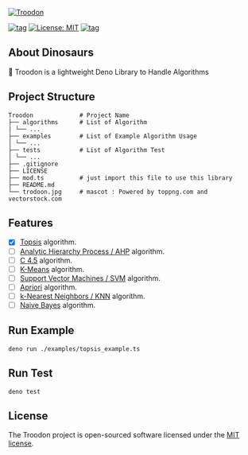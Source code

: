 [![Troodon](https://raw.githubusercontent.com/shandysiswandi/troodon/master/troodon.jpg)](#)

[![tag](https://img.shields.io/github/tag/shandysiswandi/troodon.svg)](https://github.com/shandysiswandi/troodon)
[![License: MIT](https://img.shields.io/badge/License-MIT-blue.svg)](https://github.com/shandysiswandi/troodon/blob/master/LICENSE)
[![tag](https://img.shields.io/badge/deno->=1.0.0-green.svg)](https://github.com/denoland/deno)

## About Dinosaurs

🦖 Troodon is a lightweight Deno Library to Handle Algorithms

## Project Structure

    Troodon             # Project Name
    ├── algorithms      # List of Algorithm
    | └── ...
    ├── examples        # List of Example Algorithm Usage
    │ └── ...
    ├── tests           # List of Algorithm Test
    │ └── ...
    ├── .gitignore
    ├── LICENSE
    ├── mod.ts          # just import this file to use this library
    ├── README.md
    └── trodoon.jpg     # mascot : Powered by toppng.com and vectorstock.com

## Features

- [x] [Topsis](https://en.wikipedia.org/wiki/TOPSIS) algorithm.
- [ ] [Analytic Hierarchy Process / AHP](https://en.wikipedia.org/wiki/Analytic_hierarchy_process) algorithm.
- [ ] [C 4.5](https://en.wikipedia.org/wiki/C4.5_algorithm) algorithm.
- [ ] [K-Means](https://en.wikipedia.org/wiki/K-means_clustering) algorithm.
- [ ] [Support Vector Machines / SVM](https://en.wikipedia.org/wiki/Support_vector_machine) algorithm.
- [ ] [Apriori](https://en.wikipedia.org/wiki/Apriori_algorithm) algorithm.
- [ ] [k-Nearest Neighbors / KNN](https://en.wikipedia.org/wiki/K-nearest_neighbors_algorithm) algorithm.
- [ ] [Naive Bayes](https://en.wikipedia.org/wiki/Naive_Bayes_classifier) algorithm.

## Run Example

    deno run ./examples/topsis_example.ts

## Run Test

    deno test

## License

The Troodon project is open-sourced software licensed under the [MIT license](LICENSE).
